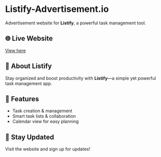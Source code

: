 # Listify-Advertisement.io  
Advertisement website for **Listify**, a powerful task management tool.  

## 🌐 Live Website  
[View here](https://miah-niecke-bbd.github.io/Listfy-advertisment.io/)  

## 🔹 About Listify  
Stay organized and boost productivity with **Listify**—a simple yet powerful task management app.  

## 📌 Features  
- Task creation & management  
- Smart task lists & collaboration  
- Calendar view for easy planning  

## 📧 Stay Updated  
Visit the website and sign up for updates!  
